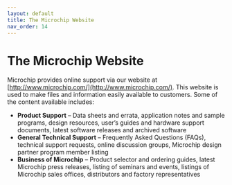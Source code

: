```yaml
---
layout: default
title: The Microchip Website
nav_order: 14
---
```


# The Microchip Website

Microchip provides online support via our website at [http://www.microchip.com/](http://www.microchip.com/). This website is used to make files and information easily available to customers. Some of the content available includes:

-   **Product Support** – Data sheets and errata, application notes and sample programs, design resources, user’s guides and hardware support documents, latest software releases and archived software
-   **General Technical Support** – Frequently Asked Questions \(FAQs\), technical support requests, online discussion groups, Microchip design partner program member listing
-   **Business of Microchip** – Product selector and ordering guides, latest Microchip press releases, listing of seminars and events, listings of Microchip sales offices, distributors and factory representatives


